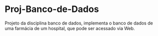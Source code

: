 # Proj-Banco-de-Dados
Projeto da disciplina banco de dados, implementa o banco de dados de uma farmácia de um hospital, que pode ser acessado via Web.
